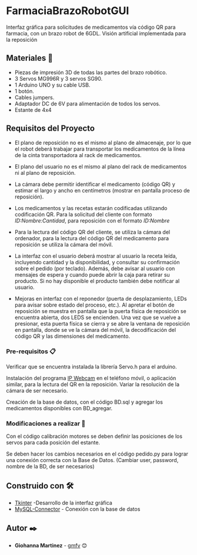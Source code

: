 # FarmaciaBrazoRobotGUI
Interfaz gráfica para solicitudes de medicamentos vía código QR para farmacia, con un brazo robot de 6GDL. Visión artificial implementada para la reposición

## Materiales 🚀

* Piezas de impresión 3D de todas las partes del brazo robótico.
* 3 Servos MG996R y 3 servos SG90.
* 1 Arduino UNO y su cable USB.
* 1 botón.
* Cables jumpers.
* Adaptador DC de 6V para alimentación de todos los servos.
* Estante de 4x4

## Requisitos del Proyecto
* El plano de reposición no es el mismo al plano de almacenaje, por lo que el robot deberá trabajar para transportar los medicamentos de la línea de la cinta transportadora al rack de medicamentos.

* El plano del usuario no es el mismo al plano del rack de medicamentos ni al plano de reposición.

* La cámara debe permitir identificar el medicamento (código QR) y estimar el largo y ancho en centímetros (mostrar en pantalla proceso de reposición).

* Los medicamentos y las recetas estarán codificadas utilizando codificación QR. Para la solicitud del cliente con formato _ID:Nombre:Cantidad_, para reposición con el formato _ID:Nombre_

* Para la lectura del código QR del cliente, se utiliza la cámara del ordenador, para la lectura del código QR del medicamento para reposición se utiliza la cámara del móvil.

* La interfaz con el usuario deberá mostrar al usuario la receta leída, incluyendo cantidad y la disponibilidad, y consultar su confirmación sobre el pedido (por teclado). Además, debe avisar al usuario con mensajes de espera y cuando puede abrir la caja para retirar su producto. Si no hay disponible el producto también debe notificar al usuario.

* Mejoras en interfaz con el reponedor (puerta de desplazamiento, LEDs para avisar sobre estado del proceso, etc.). Al apretar el botón de reposición se muestra en pantalla que la puerta física de reposición se encuentra abierta, dos LEDS se encienden. Una vez que se vuelve a presionar, esta puerta física se cierra y se abre la ventana de reposición en pantalla, donde se ve la cámara del móvil, la decodificación del código QR y las dimensiones del medicamento.

### Pre-requisitos 📋

Verificar que se encuentra instalada la librería Servo.h para el arduino.
 
Instalación del programa [IP Webcam](https://www.programaspato.com/es/2012/04/ipwebcam-aplicacion-para-utilizar-webcam-de-movil-android-con-pc-via-wifi/) en el teléfono móvil, o aplicación similar, para la lectura del QR en la reposición. Variar la resolución de la cámara de ser necesario.

Creación de la base de datos, con el código BD.sql y agregar los medicamentos disponibles con BD_agregar.

### Modificaciones a realizar 🔧

Con el código calibración motores se deben definir las posiciones de los servos para cada posición del estante.

Se deben hacer los cambios necesarios en el código pedido.py para lograr una conexión correcta con la Base de Datos. (Cambiar user, password, nombre de la BD, de ser necesarios)


## Construido con 🛠️

* [Tkinter](https://docs.python.org/3/library/tkinter.html/) -Desarrollo de la interfaz gráfica
* [MySQL-Connector](https://dev.mysql.com/doc/connector-python/en/) - Conexión con la base de datos


## Autor ✒️

* **Giohanna Martinez** - [gmfv](https://github.com/gmfv) 😊

